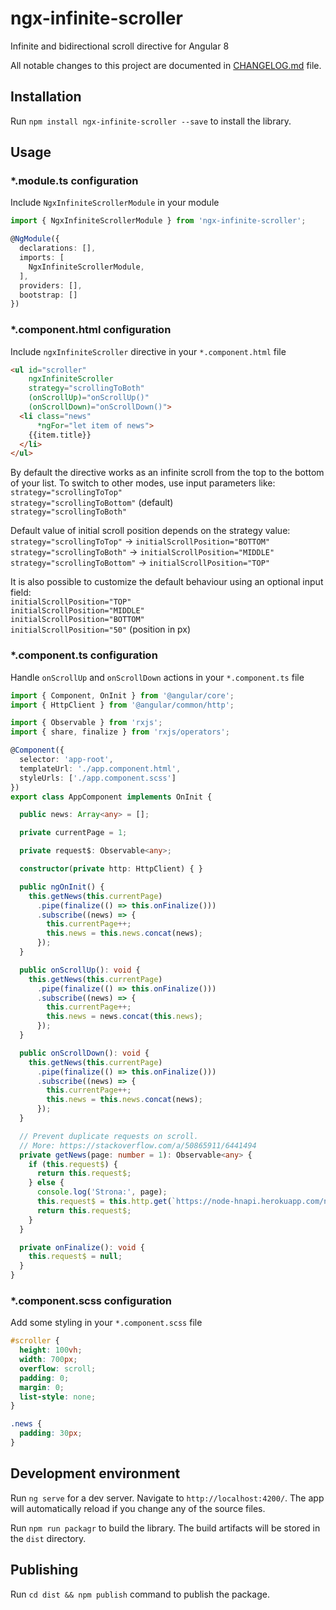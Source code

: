 # ngx-infinite-scroller

Infinite and bidirectional scroll directive for Angular 8

All notable changes to this project are documented in [CHANGELOG.md](https://github.com/staskolukasz/ngx-infinite-scroller/blob/master/CHANGELOG.md) file.

## Installation

Run `npm install ngx-infinite-scroller --save` to install the library.

## Usage

### *.module.ts configuration

Include `NgxInfiniteScrollerModule` in your module

```typescript
import { NgxInfiniteScrollerModule } from 'ngx-infinite-scroller';

@NgModule({
  declarations: [],
  imports: [
    NgxInfiniteScrollerModule,
  ],
  providers: [],
  bootstrap: []
})
```

### *.component.html configuration

Include `ngxInfiniteScroller` directive in your `*.component.html` file

```html
<ul id="scroller"
    ngxInfiniteScroller
    strategy="scrollingToBoth"
    (onScrollUp)="onScrollUp()"
    (onScrollDown)="onScrollDown()">
  <li class="news"
      *ngFor="let item of news">
    {{item.title}}
  </li>
</ul>
```
By default the directive works as an infinite scroll from the top to the bottom of your list. To switch to other modes, use input parameters like:  
`strategy="scrollingToTop"`  
`strategy="scrollingToBottom"` (default)  
`strategy="scrollingToBoth"`  

Default value of initial scroll position depends on the strategy value:  
`strategy="scrollingToTop"` -> `initialScrollPosition="BOTTOM"`  
`strategy="scrollingToBoth"` -> `initialScrollPosition="MIDDLE"`  
`strategy="scrollingToBottom"` -> `initialScrollPosition="TOP"`  

It is also possible to customize the default behaviour using an optional input field:  
`initialScrollPosition="TOP"`  
`initialScrollPosition="MIDDLE"`  
`initialScrollPosition="BOTTOM"`  
`initialScrollPosition="50"` (position in px)  

### *.component.ts configuration

Handle `onScrollUp` and `onScrollDown` actions in your `*.component.ts` file

```typescript
import { Component, OnInit } from '@angular/core';
import { HttpClient } from '@angular/common/http';

import { Observable } from 'rxjs';
import { share, finalize } from 'rxjs/operators';

@Component({
  selector: 'app-root',
  templateUrl: './app.component.html',
  styleUrls: ['./app.component.scss']
})
export class AppComponent implements OnInit {

  public news: Array<any> = [];

  private currentPage = 1;

  private request$: Observable<any>;

  constructor(private http: HttpClient) { }

  public ngOnInit() {
    this.getNews(this.currentPage)
      .pipe(finalize(() => this.onFinalize()))
      .subscribe((news) => {
        this.currentPage++;
        this.news = this.news.concat(news);
      });
  }

  public onScrollUp(): void {
    this.getNews(this.currentPage)
      .pipe(finalize(() => this.onFinalize()))
      .subscribe((news) => {
        this.currentPage++;
        this.news = news.concat(this.news);
      });
  }

  public onScrollDown(): void {
    this.getNews(this.currentPage)
      .pipe(finalize(() => this.onFinalize()))
      .subscribe((news) => {
        this.currentPage++;
        this.news = this.news.concat(news);
      });
  }

  // Prevent duplicate requests on scroll.
  // More: https://stackoverflow.com/a/50865911/6441494
  private getNews(page: number = 1): Observable<any> {
    if (this.request$) {
      return this.request$;
    } else {
      console.log('Strona:', page);
      this.request$ = this.http.get(`https://node-hnapi.herokuapp.com/news?page=${page}`).pipe(share());
      return this.request$;
    }
  }

  private onFinalize(): void {
    this.request$ = null;
  }
}

```

### *.component.scss configuration

Add some styling in your `*.component.scss` file

```scss
#scroller {
  height: 100vh;
  width: 700px;
  overflow: scroll;
  padding: 0;
  margin: 0;
  list-style: none;
}

.news {
  padding: 30px;
}
```

## Development environment

Run `ng serve` for a dev server. Navigate to `http://localhost:4200/`. The app will automatically reload if you change any of the source files.

Run `npm run packagr` to build the library. The build artifacts will be stored in the `dist` directory.

## Publishing

Run `cd dist && npm publish` command to publish the package.